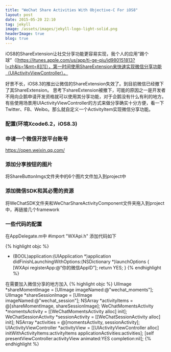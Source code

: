 ```yaml
---
title: "WeChat Share Activities With Objective-C For iOS8"
layout: post
date: 2015-05-20 22:10
tag: jekyll
image: /assets/images/jekyll-logo-light-solid.png
headerImage: true
blog: true
---
```


iOS8的ShareExtension让社交分享功能更容易实现，我个人的应用“踢个球”（[https://itunes.apple.com/us/app/ti-ge-qiu/id980151813?l=zh&ls=1&mt=8][1]），第一时间使用ShareExtension来快速实现微信分享功能（UIActivityViewController）。
![]()

好景不长，iOS8.3的推出让微信的ShareExtension失效了。到目前微信已经撤下了其ShareExtension。
思考下shareExtension被撤下，可能的原因之一是开发者不用向企鹅申请开发资格就可以使用其分享功能，对于企鹅没有什么有利的地方。
有些使用场景用UIActivityViewController的方式来做分享确实十分方便，看一下Twitter、FB、Weibo。那么就自定义一个ActivityItem实现微信分享功能。

### 配置(环境Xcode6.2，iOS8.3)
### 申请一个微信开放平台账号
https://open.weixin.qq.com/

### 添加分享按钮的图片
将ShareButtonImgs文件夹中的6个图片文件加入到project中

### 添加微信SDK和其必需的资源
将WeChatSDK文件夹和WeCharShareActivityComponent文件夹拖入到project中，再链接几个framework
![]()

### 一些代码的配置
在AppDelegate.m中 #import "WXApi.h" 添加代码如下

{% highlight objc %}
- (BOOL)application:(UIApplication *)application 
didFinishLaunchingWithOptions:(NSDictionary *)launchOptions {
   [WXApi registerApp:@“你的微信AppID”];
   return YES;
 }
{% endhighlight %}


在需要加入微信分享的地方加入
{% highlight objc %}
UIImage *shareMomentImage = [UIImage imageNamed:@"wechat_moments"];
  UIImage *shareSessionImage = [UIImage imageNamed:@"wechat_session"];
  NSArray *activityItems = @[shareMomentImage, shareSessionImage];
  WeChatMomentsActivity *momentsActivity = [[WeChatMomentsActivity alloc] init];
  WeChatSessionActivity *sessionActivity = [[WeChatSessionActivity alloc] init];
  NSArray *activities = @[momentsActivity, sessionActivity];
  UIActivityViewController *activityView = [[UIActivityViewController alloc] initWithActivityItems:activityItems
 applicationActivities:activities];
  [self presentViewController:activityView animated:YES completion:nil];
{% endhighlight %}

[1]:	https://itunes.apple.com/us/app/ti-ge-qiu/id980151813?l=zh&ls=1&mt=8

